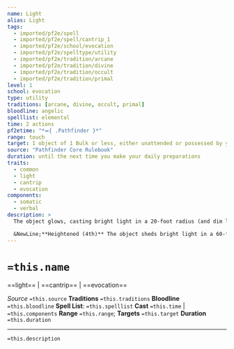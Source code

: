 ```yaml
---
name: Light
alias: Light
tags:
  - imported/pf2e/spell
  - imported/pf2e/spell/cantrip_1
  - imported/pf2e/school/evocation
  - imported/pf2e/spelltype/utility
  - imported/pf2e/tradition/arcane
  - imported/pf2e/tradition/divine
  - imported/pf2e/tradition/occult
  - imported/pf2e/tradition/primal
level: 1
school: evocation
type: utility
traditions: [arcane, divine, occult, primal]
bloodline: angelic
spelllist: elemental
time: 2 actions
pf2etime: "*⬺{ .Pathfinder }*"
range: touch
target: 1 object of 1 Bulk or less, either unattended or possessed by you or a willing ally
source: "Pathfinder Core Rulebook"
duration: until the next time you make your daily preparations
traits:
  - common
  - light
  - cantrip
  - evocation
components:
  - somatic
  - verbal
description: >
  The object glows, casting bright light in a 20-foot radius (and dim light for the next 20 feet) like a torch. If you cast this spell again on a second object, the light spell on the first object ends.

  &NewLine;**Heightened (4th)** The object sheds bright light in a 60-foot radius (and dim light for the next 60 feet).
---
```

# `=this.name`
==light== | ==cantrip== | ==evocation==

*Source* `=this.source`
**Traditions** `=this.traditions`
**Bloodline** `=this.bloodline`
**Spell List**: `=this.spelllist`
**Cast** `=this.time` | `=this.components`
**Range** `=this.range`; **Targets** `=this.target`
**Duration** `=this.duration`

***
`=this.description`